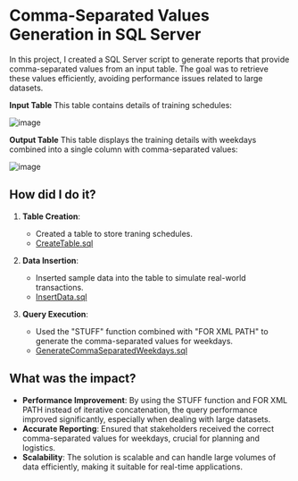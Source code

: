 # Comma-Separated Values Generation in SQL Server

In this project, I created a SQL Server script to generate reports that provide comma-separated values from an input table. The goal was to retrieve these values efficiently, avoiding performance issues related to large datasets.

**Input Table**
This table contains details of training schedules:

![image](https://github.com/user-attachments/assets/7f80b61d-11b4-4dce-9d28-eea785f42759)

**Output Table**
This table displays the training details with weekdays combined into a single column with comma-separated values:

![image](https://github.com/user-attachments/assets/5ecc4f57-447f-41fc-8393-3fcb344a42d7)

## How did I do it?

1. **Table Creation**:
    - Created a table to store traning schedules.
    - [CreateTable.sql](Comma-Separated/CreateTable.sql)

2. **Data Insertion**:
    - Inserted sample data into the table to simulate real-world transactions.
    - [InsertData.sql](Comma-Separated/InsertData.sql)

3. **Query Execution**:
    - Used the "STUFF" function combined with "FOR XML PATH" to generate the comma-separated values for weekdays.
    - [GenerateCommaSeparatedWeekdays.sql](Comma-Separated/GenerateCommaSeparatedWeekdays.sql)

## What was the impact?
- **Performance Improvement**: By using the STUFF function and FOR XML PATH instead of iterative concatenation, the query performance improved significantly, especially when dealing with large datasets.
- **Accurate Reporting**: Ensured that stakeholders received the correct comma-separated values for weekdays, crucial for planning and logistics.
- **Scalability**: The solution is scalable and can handle large volumes of data efficiently, making it suitable for real-time applications.

